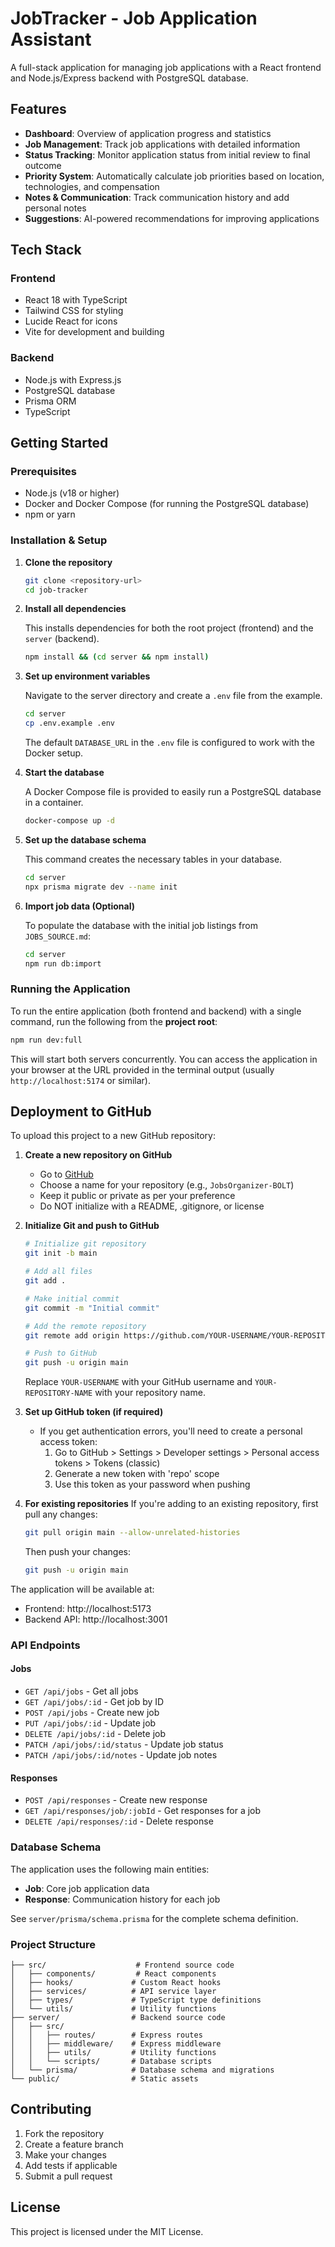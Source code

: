 # JobTracker - Job Application Assistant

A full-stack application for managing job applications with a React frontend and Node.js/Express backend with PostgreSQL database.

## Features

- **Dashboard**: Overview of application progress and statistics
- **Job Management**: Track job applications with detailed information
- **Status Tracking**: Monitor application status from initial review to final outcome
- **Priority System**: Automatically calculate job priorities based on location, technologies, and compensation
- **Notes & Communication**: Track communication history and add personal notes
- **Suggestions**: AI-powered recommendations for improving applications

## Tech Stack

### Frontend
- React 18 with TypeScript
- Tailwind CSS for styling
- Lucide React for icons
- Vite for development and building

### Backend
- Node.js with Express.js
- PostgreSQL database
- Prisma ORM
- TypeScript

## Getting Started

### Prerequisites
- Node.js (v18 or higher)
- Docker and Docker Compose (for running the PostgreSQL database)
- npm or yarn

### Installation & Setup

1.  **Clone the repository**
    ```bash
    git clone <repository-url>
    cd job-tracker
    ```

2.  **Install all dependencies**

    This installs dependencies for both the root project (frontend) and the `server` (backend).
    ```bash
    npm install && (cd server && npm install)
    ```

3.  **Set up environment variables**

    Navigate to the server directory and create a `.env` file from the example.
    ```bash
    cd server
    cp .env.example .env
    ```
    The default `DATABASE_URL` in the `.env` file is configured to work with the Docker setup.

4.  **Start the database**

    A Docker Compose file is provided to easily run a PostgreSQL database in a container.
    ```bash
    docker-compose up -d
    ```

5.  **Set up the database schema**

    This command creates the necessary tables in your database.
    ```bash
    cd server
    npx prisma migrate dev --name init
    ```

6.  **Import job data (Optional)**

    To populate the database with the initial job listings from `JOBS_SOURCE.md`:
    ```bash
    cd server
    npm run db:import
    ```

### Running the Application

To run the entire application (both frontend and backend) with a single command, run the following from the **project root**:

```bash
npm run dev:full
```

This will start both servers concurrently. You can access the application in your browser at the URL provided in the terminal output (usually `http://localhost:5174` or similar).

## Deployment to GitHub

To upload this project to a new GitHub repository:

1. **Create a new repository on GitHub**
   - Go to [GitHub](https://github.com/new)
   - Choose a name for your repository (e.g., `JobsOrganizer-BOLT`)
   - Keep it public or private as per your preference
   - Do NOT initialize with a README, .gitignore, or license

2. **Initialize Git and push to GitHub**
   ```bash
   # Initialize git repository
   git init -b main
   
   # Add all files
   git add .
   
   # Make initial commit
   git commit -m "Initial commit"
   
   # Add the remote repository
   git remote add origin https://github.com/YOUR-USERNAME/YOUR-REPOSITORY-NAME.git
   
   # Push to GitHub
   git push -u origin main
   ```
   Replace `YOUR-USERNAME` with your GitHub username and `YOUR-REPOSITORY-NAME` with your repository name.

3. **Set up GitHub token (if required)**
   - If you get authentication errors, you'll need to create a personal access token:
     1. Go to GitHub > Settings > Developer settings > Personal access tokens > Tokens (classic)
     2. Generate a new token with 'repo' scope
     3. Use this token as your password when pushing

4. **For existing repositories**
   If you're adding to an existing repository, first pull any changes:
   ```bash
   git pull origin main --allow-unrelated-histories
   ```
   Then push your changes:
   ```bash
   git push -u origin main
   ```

The application will be available at:
- Frontend: http://localhost:5173
- Backend API: http://localhost:3001

### API Endpoints

#### Jobs
- `GET /api/jobs` - Get all jobs
- `GET /api/jobs/:id` - Get job by ID
- `POST /api/jobs` - Create new job
- `PUT /api/jobs/:id` - Update job
- `DELETE /api/jobs/:id` - Delete job
- `PATCH /api/jobs/:id/status` - Update job status
- `PATCH /api/jobs/:id/notes` - Update job notes

#### Responses
- `POST /api/responses` - Create new response
- `GET /api/responses/job/:jobId` - Get responses for a job
- `DELETE /api/responses/:id` - Delete response

### Database Schema

The application uses the following main entities:

- **Job**: Core job application data
- **Response**: Communication history for each job

See `server/prisma/schema.prisma` for the complete schema definition.

### Project Structure

```
├── src/                    # Frontend source code
│   ├── components/         # React components
│   ├── hooks/             # Custom React hooks
│   ├── services/          # API service layer
│   ├── types/             # TypeScript type definitions
│   └── utils/             # Utility functions
├── server/                # Backend source code
│   ├── src/
│   │   ├── routes/        # Express routes
│   │   ├── middleware/    # Express middleware
│   │   ├── utils/         # Utility functions
│   │   └── scripts/       # Database scripts
│   └── prisma/            # Database schema and migrations
└── public/                # Static assets
```

## Contributing

1. Fork the repository
2. Create a feature branch
3. Make your changes
4. Add tests if applicable
5. Submit a pull request

## License

This project is licensed under the MIT License.